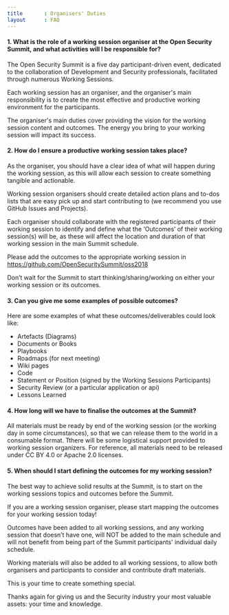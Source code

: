 ```yaml
---
title       : Organisers' Duties
layout      : FAQ
---
```


#### 1. **What is the role of a working session organiser at the Open Security Summit, and what activities will I be responsible for?**

The Open Security Summit is a five day participant-driven event, dedicated to the collaboration of Development and Security professionals, facilitated through numerous Working Sessions.

Each working session has an organiser, and the organiser's main responsibility is to create the most effective and productive working  environment for the participants.

The organiser's main duties cover providing the vision for the working session content and outcomes. The energy you bring to your working session will impact its success.

#### 2. **How do I ensure a productive working session takes place?**

As the organiser, you should have a clear idea of what will happen during the working session, as this will allow each session to create something tangible and actionable.

Working session organisers should create detailed action plans and to-dos lists that are easy pick up and start contributing to (we recommend you use GitHub Issues and Projects).

Each organiser should collaborate with the registered participants of their working session to identify and define what the ‘Outcomes’ of their working session(s) will be, as these will affect the location and duration of that working session in the main Summit schedule.

Please add the outcomes to the appropriate working session in https://github.com/OpenSecuritySummit/oss2018

Don’t wait for the Summit to start thinking/sharing/working on either your working session or its outcomes.

#### 3. **Can you give me some examples of possible outcomes?**

Here are some examples of what these outcomes/deliverables could look like:

- Artefacts (Diagrams)
- Documents or Books
- Playbooks
- Roadmaps (for next meeting)
- Wiki pages
- Code
- Statement or Position (signed by the Working Sessions Participants)
- Security Review (or a particular application or api)
- Lessons Learned

#### 4. **How long will we have to finalise the outcomes at the Summit?**

All materials must be ready by end of the working session (or the working day in some circumstances), so that we can release them to the world in a consumable format. Tthere will be some logistical support provided to working session organizers. For reference, all materials need to be released under CC BY 4.0 or Apache 2.0 licenses.

#### 5. **When should I start defining the outcomes for my working session?**

The best way to achieve solid results at the Summit, is to start on the working sessions topics and outcomes before the Summit.

If you are a working session organiser, please start mapping the outcomes for your working session today!

Outcomes have been added to all working sessions, and any working session that doesn’t have one, will NOT be added to the main schedule and will not benefit from being part of the Summit participants' individual daily schedule.

Working materials will also be added to all working sessions, to allow both organisers and participants to consider and contribute draft materials.

This is your time to create something special.

Thanks again for giving us and the Security industry your most valuable assets: your time and knowledge.
